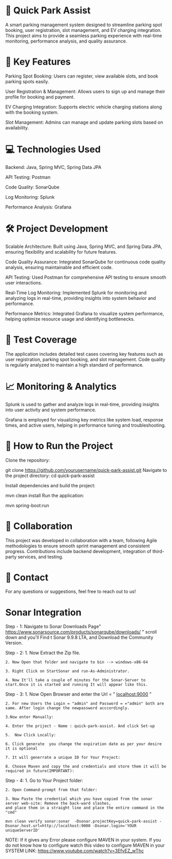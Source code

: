 # 🚗 Quick Park Assist
A smart parking management system designed to streamline parking spot booking, user registration, slot management, and EV charging integration. This project aims to provide a seamless parking experience with real-time monitoring, performance analysis, and quality assurance.

# 🌟 Key Features
Parking Spot Booking: Users can register, view available slots, and book parking spots easily.

User Registration & Management: Allows users to sign up and manage their profile for booking and payment.

EV Charging Integration: Supports electric vehicle charging stations along with the booking system.

Slot Management: Admins can manage and update parking slots based on availability.

# 💻 Technologies Used
Backend: Java, Spring MVC, Spring Data JPA

API Testing: Postman

Code Quality: SonarQube

Log Monitoring: Splunk

Performance Analysis: Grafana

# 🛠 Project Development
Scalable Architecture: Built using Java, Spring MVC, and Spring Data JPA, ensuring flexibility and scalability for future features.

Code Quality Assurance: Integrated SonarQube for continuous code quality analysis, ensuring maintainable and efficient code.

API Testing: Used Postman for comprehensive API testing to ensure smooth user interactions.

Real-Time Log Monitoring: Implemented Splunk for monitoring and analyzing logs in real-time, providing insights into system behavior and performance.

Performance Metrics: Integrated Grafana to visualize system performance, helping optimize resource usage and identifying bottlenecks.

# 📝 Test Coverage
The application includes detailed test cases covering key features such as user registration, parking spot booking, and slot management. Code quality is regularly analyzed to maintain a high standard of performance.

# 📈 Monitoring & Analytics
Splunk is used to gather and analyze logs in real-time, providing insights into user activity and system performance.

Grafana is employed for visualizing key metrics like system load, response times, and active users, helping in performance tuning and troubleshooting.
# 🚀 How to Run the Project
Clone the repository:

git clone https://github.com/yourusername/quick-park-assist.git
Navigate to the project directory:
cd quick-park-assist

Install dependencies and build the project:

mvn clean install
Run the application:

mvn spring-boot:run
# 👥 Collaboration
This project was developed in collaboration with a team, following Agile methodologies to ensure smooth sprint management and consistent progress. Contributions include backend development, integration of third-party services, and testing.

# 📧 Contact
For any questions or suggestions, feel free to reach out to us!

# Sonar Integration
Step - 1:
    Navigate to Sonar Downloads Page"  https://www.sonarsource.com/products/sonarqube/downloads/  " scroll down and you'll Find t
    Sonar 9.9.8 LTA, and Download the Community Version.

Step - 2:
    1. Now Extract the Zip file.
    
    2. Now Open that folder and navigate to bin --> windows-x86-64 
    
    3. Right Click on StartSonar and run-As-Administrator.
    
    4. Now It'll take a couple of minutes for the Sonar-Server to start.Once it is started and running It will appear like this.

Step - 3:
    1. Now Open Browser and enter the Url = "  [localhost:9000](http://localhost:9000) "
    
    2. For new Users the Login = "admin" and Password = ="admin" both are same. After login change the newpassword acccordingly.
    
    3.Now enter Manually:
    
    4. Enter the priject - Name : quick-park-assist. And click Set-up
    
    5.  Now Click Locally:
    
    6. Click generate  you change the expiration date as per your desire it is optional
    
    7. It will generrate a unique ID for Your Project:
    
    8. Choose Maven and copy the and credentials and store them it will be required in future(IMPORTANT):

Step - 4:
    1. Go to Your Project folder:
    
    2. Open Command-prompt from that folder:

    3. Now Paste the credential which you have copied from the sonar server web-site: Remove the back-ward slashes,
    and place them in a straight line and place the entire command in the "cmd"
    
    mvn clean verify sonar:sonar  -Dsonar.projectKey=quick-park-assist -Dsonar.host.url=http://localhost:9000 -Dsonar.login='YOUR uniqueServerID'

NOTE: If it gives any Error please configure MAVEN in your system.
If you do not know how to configure watch this video to configure MAVEN in your SYSTEM 
LINK: https://www.youtube.com/watch?v=3EfvEZ_wThc

